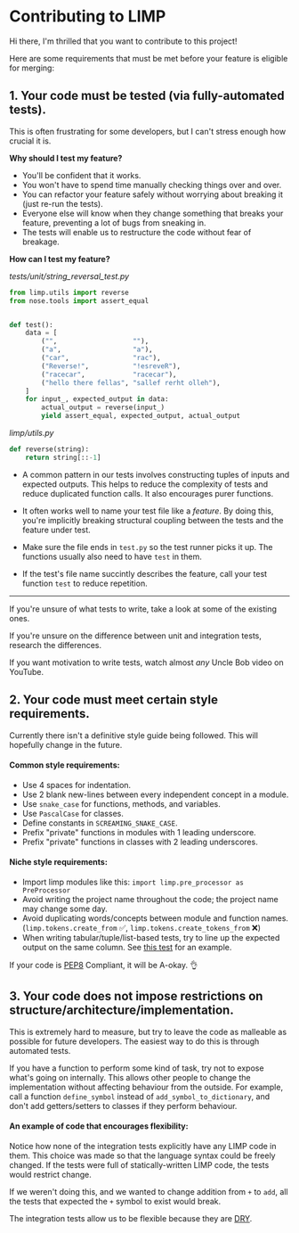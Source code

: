 # Contributing to LIMP

Hi there, I'm thrilled that you want to contribute to this project!

Here are some requirements that must be met before your feature is eligible for merging:


## 1. Your code must be tested (via fully-automated tests).

This is often frustrating for some developers, but I can't stress enough how crucial it is.

**Why should I test my feature?**
* You'll be confident that it works.
* You won't have to spend time manually checking things over and over.
* You can refactor your feature safely without worrying about breaking it (just re-run the tests).
* Everyone else will know when they change something that breaks your feature, preventing a lot of bugs from sneaking in.
* The tests will enable us to restructure the code without fear of breakage.

**How can I test my feature?**

_tests/unit/string_reversal_test.py_
```python
from limp.utils import reverse
from nose.tools import assert_equal


def test():
    data = [
        ("",                   ""),
        ("a",                  "a"),
        ("car",                "rac"),
        ("Reverse!",           "!esreveR"),
        ("racecar",            "racecar"),
        ("hello there fellas", "sallef rerht olleh"),
    ]
    for input_, expected_output in data:
        actual_output = reverse(input_)
        yield assert_equal, expected_output, actual_output
```

_limp/utils.py_
```python
def reverse(string):
    return string[::-1]
```

* A common pattern in our tests involves constructing tuples of inputs and expected outputs. This helps to reduce the complexity of tests and reduce duplicated function calls. It also encourages purer functions.

* It often works well to name your test file like a _feature_. By doing this, you're implicitly breaking structural coupling between the tests and the feature under test.

* Make sure the file ends in `test.py` so the test runner picks it up. The functions usually also need to have `test` in them.

* If the test's file name succintly describes the feature, call your test function `test` to reduce repetition.

---

If you're unsure of what tests to write, take a look at some of the existing ones.

If you're unsure on the difference between unit and integration tests, research the differences.

If you want motivation to write tests, watch almost _any_ Uncle Bob video on YouTube.


## 2. Your code must meet certain style requirements.

Currently there isn't a definitive style guide being followed. This will hopefully change in the future.


#### Common style requirements:

* Use 4 spaces for indentation.
* Use 2 blank new-lines between every independent concept in a module.
* Use `snake_case` for functions, methods, and variables.
* Use `PascalCase` for classes.
* Define constants in `SCREAMING_SNAKE_CASE`.
* Prefix "private" functions in modules with 1 leading underscore.
* Prefix "private" functions in classes with 2 leading underscores.


#### Niche style requirements:

* Import limp modules like this: `import limp.pre_processor as PreProcessor`
* Avoid writing the project name throughout the code; the project name may change some day.
* Avoid duplicating words/concepts between module and function names.  
(`limp.tokens.create_from` :white_check_mark:, `limp.tokens.create_tokens_from` :x:)
* When writing tabular/tuple/list-based tests, try to line up the expected output on the same column. See [this test](https://github.com/byxor/limp/blob/master/tests/integration/standard_library/boolean_test.py) for an example.

If your code is [PEP8](https://www.python.org/dev/peps/pep-0008/) Compliant, it will be A-okay. :ok_hand:

## 3. Your code does not impose restrictions on structure/architecture/implementation.

This is extremely hard to measure, but try to leave the code as malleable as possible for future developers. The easiest way to do this is through automated tests.

If you have a function to perform some kind of task, try not to expose what's going on internally. This allows other people to change the implementation without affecting behaviour from the outside. For example, call a function `define_symbol` instead of `add_symbol_to_dictionary`, and don't add getters/setters to classes if they perform behaviour.

#### An example of code that encourages flexibility:

Notice how none of the integration tests explicitly have any LIMP code in them. This choice was made so that the language syntax could be freely changed. If the tests were full of statically-written LIMP code, the tests would restrict change.

If we weren't doing this, and we wanted to change addition from `+` to `add`, all the tests that expected the `+` symbol to exist would break.

The integration tests allow us to be flexible because they are [DRY](https://en.wikipedia.org/wiki/Don%27t_repeat_yourself).
